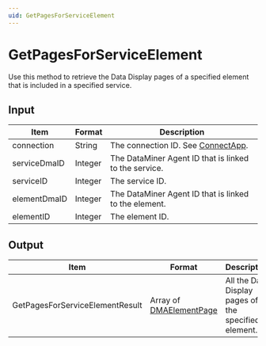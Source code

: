 ```yaml
---
uid: GetPagesForServiceElement
---
```


# GetPagesForServiceElement

Use this method to retrieve the Data Display pages of a specified element that is included in a specified service.

## Input

| Item         | Format  | Description                                           |
|--------------|---------|-------------------------------------------------------|
| connection   | String  | The connection ID. See [ConnectApp](xref:ConnectApp). |
| serviceDmaID | Integer | The DataMiner Agent ID that is linked to the service. |
| serviceID    | Integer | The service ID.                                       |
| elementDmaID | Integer | The DataMiner Agent ID that is linked to the element. |
| elementID    | Integer | The element ID.                                       |

## Output

| Item | Format | Description |
|--|--|--|
| GetPagesForServiceElementResult | Array of [DMAElementPage](xref:DMAElementPage) | All the Data Display pages of the specified element. |
